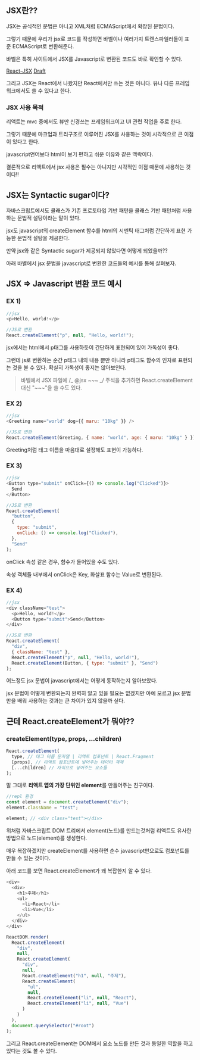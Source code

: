 ## JSX란??

JSX는 공식적인 문법은 아니고 XML처럼 ECMAScript에서 확장된 문법이다.

그렇기 때문에 우리가 jsx로 코드를 작성하면 바벨이나 여러가지 트랜스파일러들이 표준 ECMAScript로 변환해준다.

바벨은 특히 사이트에서 JSX를 Javascript로 변환된 코드도 바로 확인할 수 있다.

[React-JSX](https://ko.reactjs.org/docs/introducing-jsx.html)
[Draft](https://facebook.github.io/jsx/)

그리고 JSX는 React에서 나왔지만 React에서만 쓰는 것은 아니다. 뷰나 다른 프레임워크에서도 쓸 수 있다고 한다.

### JSX 사용 목적

리액트는 mvc 중에서도 뷰만 신경쓰는 프레임워크이고 UI 관련 작업을 주로 한다.

그렇기 때문에 마크업과 트리구조로 이루어진 JSX를 사용하는 것이 시각적으로 큰 이점이 있다고 한다.

javascript언어보다 html이 보기 편하고 쉬운 이유와 같은 맥락이다.

결론적으로 리액트에서 jsx 사용은 필수는 아니지만 시각적인 이점 때문에 사용하는 것이다!!

## JSX는 Syntactic sugar이다?

자바스크립트에서도 클래스가 기존 프로토타입 기반 패턴을 클래스 기반 패턴처럼 사용하는 문법적 설탕이라는 말이 있다.

jsx도 javascript의 createElement 함수를 html의 시멘틱 태그처럼 간단하게 표현 가능한 문법적 설탕을 제공한다.

만약 jsx와 같은 Syntactic sugar가 제공되지 않았다면 어떻게 되었을까??

아래 바벨에서 jsx 문법을 javascript로 변환한 코드들의 예시를 통해 살펴보자.

## JSX => Javascript 변환 코드 예시

### EX 1)

```javascript
//jsx
<p>Hello, world!</p>
```

```javascript
//JS로 변환
React.createElement("p", null, "Hello, world!");
```

jsx에서는 html에서 p태그를 사용하듯이 간단하게 표현되어 있어 가독성이 좋다.

그런데 js로 변환하는 순간 p태그 내의 내용 뿐만 아니라 p태그도 함수의 인자로 표현되는 것을 볼 수 있다. 확실히 가독성이 좋지는 않아보인다.

> 바벨에서 JSX 파일에 /_ @jsx ~~~ _/ 주석을 추가하면 React.createElement 대신 "~~~"을 쓸 수도 있다.

### EX 2)

```javascript
//jsx
<Greeting name="world" dog={{ maru: "10kg" }} />
```

```javascript
//JS로 변환
React.createElement(Greeting, { name: "world", age: { maru: "10kg" } });
```

Greeting처럼 태그 이름을 마음대로 설정해도 표현이 가능하다.

### EX 3)

```javascript
//jsx
<Button type="submit" onClick={() => console.log("Clicked")}>
  Send
</Button>
```

```javascript
//JS로 변환
React.createElement(
  "button",
  {
    type: "submit",
    onClick: () => console.log("Clicked"),
  },
  "Send"
);
```

onClick 속성 같은 경우, 함수가 들어있을 수도 있다.

속성 객체들 내부에서 onClick은 Key, 화살표 함수는 Value로 변환된다.

### EX 4)

```javascript
//jsx
<div className="test">
  <p>Hello, world!</p>
  <Button type="submit">Send</Button>
</div>
```

```javascript
//JS로 변환
React.createElement(
  "div",
  { className: "test" },
  React.createElement("p", null, "Hello, world!"),
  React.createElement(Button, { type: "submit" }, "Send")
);
```

어느정도 jsx 문법이 javascript에서는 어떻게 동작하는지 알아보았다.

jsx 문법이 어떻게 변환되는지 완벽히 알고 있을 필요는 없겠지만 아예 모르고 jsx 문법만을 배워 사용하는 것과는 큰 차이가 있지 않을까 싶다.

## 근데 React.createElement가 뭐야??

### createElement(type, props, ...children)

```javascript
React.createElement(
  type, // 태그 이름 문자열 | 리액트 컴포넌트 | React.Fragment
  [props], // 리액트 컴포넌트에 넣어주는 데이터 객체
  [...children] // 자식으로 넣어주는 요소들
);
```

말 그대로 **리액트 앱의 가장 단위인 element**를 만들어주는 친구이다.

```javascript
//repl 환경
const element = document.createElement("div");
element.className = "test";

element; // <div class="test"></div>
```

위처럼 자바스크립트 DOM 트리에서 element(노드)를 만드는것처럼 리액트도 유사한 방법으로 노드(element)를 생성한다.

매우 복잡하겠지만 createElement를 사용하면 순수 javascript만으로도 컴포넌트를 만들 수 있는 것이다.

아래 코드를 보면 React.createElement가 왜 복잡한지 알 수 있다.

```javascript
<div>
  <div>
    <h1>주제</h1>
    <ul>
      <li>React</li>
      <li>Vue</li>
    </ul>
  </div>
</div>
```

```javascript
ReactDOM.render(
  React.createElement(
    "div",
    null,
    React.createElement(
      "div",
      null,
      React.createElement("h1", null, "주제"),
      React.createElement(
        "ul",
        null,
        React.createElement("li", null, "React"),
        React.createElement("li", null, "Vue")
      )
    )
  ),
  document.querySelector("#root")
);
```

그리고 React.createElement는 DOM에서 요소 노드를 만든 것과 동일한 역할을 하고 있다는 것도 볼 수 있다.
